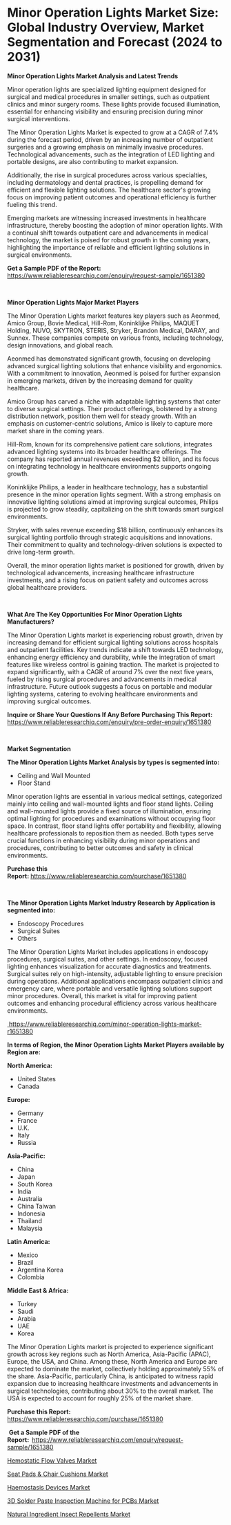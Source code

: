 <p><h1>Minor Operation Lights Market Size: Global Industry Overview, Market Segmentation and Forecast (2024 to 2031)</h1></p><p><strong>Minor Operation Lights Market Analysis and Latest Trends</strong></p>
<p><p>Minor operation lights are specialized lighting equipment designed for surgical and medical procedures in smaller settings, such as outpatient clinics and minor surgery rooms. These lights provide focused illumination, essential for enhancing visibility and ensuring precision during minor surgical interventions.</p><p>The Minor Operation Lights Market is expected to grow at a CAGR of 7.4% during the forecast period, driven by an increasing number of outpatient surgeries and a growing emphasis on minimally invasive procedures. Technological advancements, such as the integration of LED lighting and portable designs, are also contributing to market expansion. </p><p>Additionally, the rise in surgical procedures across various specialties, including dermatology and dental practices, is propelling demand for efficient and flexible lighting solutions. The healthcare sector's growing focus on improving patient outcomes and operational efficiency is further fueling this trend. </p><p>Emerging markets are witnessing increased investments in healthcare infrastructure, thereby boosting the adoption of minor operation lights. With a continual shift towards outpatient care and advancements in medical technology, the market is poised for robust growth in the coming years, highlighting the importance of reliable and efficient lighting solutions in surgical environments.</p></p>
<p><strong>Get a Sample PDF of the Report:&nbsp;</strong> <a href="https://www.reliableresearchiq.com/enquiry/request-sample/1651380?utm_campaign=1088&utm_medium=2&utm_source=Github&utm_content=ia&utm_term=08122024&utm_id=minor-operation-lights">https://www.reliableresearchiq.com/enquiry/request-sample/1651380</a></p>
<p>&nbsp;</p>
<p><strong>Minor Operation Lights Major Market Players</strong></p>
<p><p>The Minor Operation Lights market features key players such as Aeonmed, Amico Group, Bovie Medical, Hill-Rom, Koninklijke Philips, MAQUET Holding, NUVO, SKYTRON, STERIS, Stryker, Brandon Medical, DARAY, and Sunnex. These companies compete on various fronts, including technology, design innovations, and global reach.</p><p>Aeonmed has demonstrated significant growth, focusing on developing advanced surgical lighting solutions that enhance visibility and ergonomics. With a commitment to innovation, Aeonmed is poised for further expansion in emerging markets, driven by the increasing demand for quality healthcare.</p><p>Amico Group has carved a niche with adaptable lighting systems that cater to diverse surgical settings. Their product offerings, bolstered by a strong distribution network, position them well for steady growth. With an emphasis on customer-centric solutions, Amico is likely to capture more market share in the coming years.</p><p>Hill-Rom, known for its comprehensive patient care solutions, integrates advanced lighting systems into its broader healthcare offerings. The company has reported annual revenues exceeding $2 billion, and its focus on integrating technology in healthcare environments supports ongoing growth.</p><p>Koninklijke Philips, a leader in healthcare technology, has a substantial presence in the minor operation lights segment. With a strong emphasis on innovative lighting solutions aimed at improving surgical outcomes, Philips is projected to grow steadily, capitalizing on the shift towards smart surgical environments.</p><p>Stryker, with sales revenue exceeding $18 billion, continuously enhances its surgical lighting portfolio through strategic acquisitions and innovations. Their commitment to quality and technology-driven solutions is expected to drive long-term growth.</p><p>Overall, the minor operation lights market is positioned for growth, driven by technological advancements, increasing healthcare infrastructure investments, and a rising focus on patient safety and outcomes across global healthcare providers.</p></p>
<p>&nbsp;</p>
<p><strong>What Are The Key Opportunities For Minor Operation Lights Manufacturers?</strong></p>
<p><p>The Minor Operation Lights market is experiencing robust growth, driven by increasing demand for efficient surgical lighting solutions across hospitals and outpatient facilities. Key trends indicate a shift towards LED technology, enhancing energy efficiency and durability, while the integration of smart features like wireless control is gaining traction. The market is projected to expand significantly, with a CAGR of around 7% over the next five years, fueled by rising surgical procedures and advancements in medical infrastructure. Future outlook suggests a focus on portable and modular lighting systems, catering to evolving healthcare environments and improving surgical outcomes.</p></p>
<p><strong>Inquire or Share Your Questions If Any Before Purchasing This Report:</strong> <a href="https://www.reliableresearchiq.com/enquiry/pre-order-enquiry/1651380?utm_campaign=1088&utm_medium=2&utm_source=Github&utm_content=ia&utm_term=08122024&utm_id=minor-operation-lights">https://www.reliableresearchiq.com/enquiry/pre-order-enquiry/1651380</a></p>
<p>&nbsp;</p>
<p><strong>Market Segmentation</strong></p>
<p><strong>The Minor Operation Lights Market Analysis by types is segmented into:</strong></p>
<p><ul><li>Ceiling and Wall Mounted</li><li>Floor Stand</li></ul></p>
<p><p>Minor operation lights are essential in various medical settings, categorized mainly into ceiling and wall-mounted lights and floor stand lights. Ceiling and wall-mounted lights provide a fixed source of illumination, ensuring optimal lighting for procedures and examinations without occupying floor space. In contrast, floor stand lights offer portability and flexibility, allowing healthcare professionals to reposition them as needed. Both types serve crucial functions in enhancing visibility during minor operations and procedures, contributing to better outcomes and safety in clinical environments.</p></p>
<p><strong>Purchase this Report:&nbsp;</strong><a href="https://www.reliableresearchiq.com/purchase/1651380?utm_campaign=1088&utm_medium=2&utm_source=Github&utm_content=ia&utm_term=08122024&utm_id=minor-operation-lights">https://www.reliableresearchiq.com/purchase/1651380</a></p>
<p>&nbsp;</p>
<p><strong>The Minor Operation Lights Market Industry Research by Application is segmented into:</strong></p>
<p><ul><li>Endoscopy Procedures</li><li>Surgical Suites</li><li>Others</li></ul></p>
<p><p>The Minor Operation Lights Market includes applications in endoscopy procedures, surgical suites, and other settings. In endoscopy, focused lighting enhances visualization for accurate diagnostics and treatments. Surgical suites rely on high-intensity, adjustable lighting to ensure precision during operations. Additional applications encompass outpatient clinics and emergency care, where portable and versatile lighting solutions support minor procedures. Overall, this market is vital for improving patient outcomes and enhancing procedural efficiency across various healthcare environments.</p></p>
<p><a href="https://www.reliableresearchiq.com/minor-operation-lights-market-r1651380?utm_campaign=1088&utm_medium=2&utm_source=Github&utm_content=ia&utm_term=08122024&utm_id=minor-operation-lights">&nbsp;https://www.reliableresearchiq.com/minor-operation-lights-market-r1651380</a></p>
<p><strong>In terms of Region, the Minor Operation Lights Market Players available by Region are:</strong></p>
<p>
    <p> <strong> North America: </strong>
        <ul>
            <li>United States</li>
            <li>Canada</li>
        </ul>
        </p> 
    <p> <strong> Europe: </strong>
        <ul>
            <li>Germany</li>
            <li>France</li>
            <li>U.K.</li>
            <li>Italy</li>
            <li>Russia</li>
        </ul>
        </p> 
    <p> <strong> Asia-Pacific: </strong>
        <ul>
            <li>China</li>
            <li>Japan</li>
            <li>South Korea</li>
            <li>India</li>
            <li>Australia</li>
            <li>China Taiwan</li>
            <li>Indonesia</li>
            <li>Thailand</li>
            <li>Malaysia</li>
        </ul>
        </p> 
    <p> <strong> Latin America: </strong>
        <ul>
            <li>Mexico</li>
            <li>Brazil</li>
            <li>Argentina Korea</li>
            <li>Colombia</li>
        </ul>
        </p> 
    <p> <strong> Middle East & Africa: </strong>
        <ul>
            <li>Turkey</li>
            <li>Saudi</li>
            <li>Arabia</li>
            <li>UAE</li>
            <li>Korea</li>
        </ul>
    </p>
    </p>
<p><p>The Minor Operation Lights market is projected to experience significant growth across key regions such as North America, Asia-Pacific (APAC), Europe, the USA, and China. Among these, North America and Europe are expected to dominate the market, collectively holding approximately 55% of the share. Asia-Pacific, particularly China, is anticipated to witness rapid expansion due to increasing healthcare investments and advancements in surgical technologies, contributing about 30% to the overall market. The USA is expected to account for roughly 25% of the market share.</p></p>
<p><strong>Purchase this Report: </strong><a href="https://www.reliableresearchiq.com/purchase/1651380?utm_campaign=1088&utm_medium=2&utm_source=Github&utm_content=ia&utm_term=08122024&utm_id=minor-operation-lights">https://www.reliableresearchiq.com/purchase/1651380</a></p>
<p>&nbsp;<strong>Get a Sample PDF of the Report:&nbsp;&nbsp;</strong><a href="https://www.reliableresearchiq.com/enquiry/request-sample/1651380?utm_campaign=1088&utm_medium=2&utm_source=Github&utm_content=ia&utm_term=08122024&utm_id=minor-operation-lights">https://www.reliableresearchiq.com/enquiry/request-sample/1651380</a></p>
<p><strong></strong></p>
<p><p><a href="https://www.linkedin.com/pulse/hemostatic-flow-valves-market-growth-outlook-comprehensive-i3tze?utm_campaign=1088&utm_medium=2&utm_source=Github&utm_content=ia&utm_term=08122024&utm_id=minor-operation-lights">Hemostatic Flow Valves Market</a></p><p><a href="https://www.linkedin.com/pulse/seat-pads-chair-cushions-market-growth-expected-78-cagr-bghve?utm_campaign=1088&utm_medium=2&utm_source=Github&utm_content=ia&utm_term=08122024&utm_id=minor-operation-lights">Seat Pads & Chair Cushions Market</a></p><p><a href="https://www.linkedin.com/pulse/success-formula-growing-haemostasis-devices-market-analysispromising-mxzge?utm_campaign=1088&utm_medium=2&utm_source=Github&utm_content=ia&utm_term=08122024&utm_id=minor-operation-lights">Haemostasis Devices Market</a></p><p><a href="https://www.linkedin.com/pulse/unlocking-insights-3d-solder-paste-inspection-machine-4nwtc?utm_campaign=1088&utm_medium=2&utm_source=Github&utm_content=ia&utm_term=08122024&utm_id=minor-operation-lights">3D Solder Paste Inspection Machine for PCBs Market</a></p><p><a href="https://www.linkedin.com/pulse/exploring-natural-ingredient-insect-repellents-market-8tgoe?utm_campaign=1088&utm_medium=2&utm_source=Github&utm_content=ia&utm_term=08122024&utm_id=minor-operation-lights">Natural Ingredient Insect Repellents Market</a></p></p>